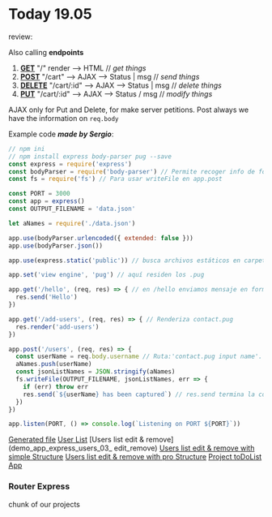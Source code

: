 # Today 19.05

review:

Also calling **endpoints**

1. **[GET](http://expressjs.com/en/4x/api.html#app.get.method)** "/" render --> HTML // *get things* 
1. **[POST](http://expressjs.com/en/4x/api.html#app.post.method)** "/cart" --> AJAX --> Status | msg // *send things*
1. **[DELETE](http://expressjs.com/en/4x/api.html#app.delete.method)** "/cart/:id" --> AJAX --> Status | msg  // *delete things*
1. **[PUT](http://expressjs.com/en/4x/api.html#app.put.method)** "/cart/:id" --> AJAX --> Status / msg // *modify things*

AJAX only for Put and Delete, for make server petitions.
Post always we have the information on ``req.body``

Example code ***made by Sergio***:

```javascript
// npm ini
// npm install express body-parser pug --save
const express = require('express')
const bodyParser = require('body-parser') // Permite recoger info de formularios
const fs = require('fs') // Para usar writeFile en app.post

const PORT = 3000
const app = express()
const OUTPUT_FILENAME = 'data.json'

let aNames = require('./data.json')

app.use(bodyParser.urlencoded({ extended: false }))
app.use(bodyParser.json())

app.use(express.static('public')) // busca archivos estáticos en carpeta 'public'

app.set('view engine', 'pug') // aquí residen los .pug

app.get('/hello', (req, res) => { // en /hello enviamos mensaje en forma de html estática. SOLO SE ENVÍA UN MENSAJE, NO RENDERIZA NADA
  res.send('Hello')
})

app.get('/add-users', (req, res) => { // Renderiza contact.pug
  res.render('add-users')
})

app.post('/users', (req, res) => {
  const userName = req.body.username // Ruta:'contact.pug input name'. Esto necesita body-parser (primer paso de body-parser). body representa los inputs del formulario, un objeto; y body.username un string en este caso.
  aNames.push(userName)
  const jsonListNames = JSON.stringify(aNames)
  fs.writeFile(OUTPUT_FILENAME, jsonListNames, err => {
    if (err) throw err
    res.send(`${userName} has been captured`) // res.send termina la conexión
  })
})

app.listen(PORT, () => console.log(`Listening on PORT ${PORT}`))
```

[Generated file](demo_app_express_01)
[User List](demo_app_express_users_02)
[Users list edit & remove](demo_app_express_users_03_ edit_remove)
[Users list edit & remove with simple Structure](demo_app_express_users_04_Structure)
[Users list edit & remove with pro Structure](demo_app_express_users_05_Structure_plus)
[Project toDoList App](Project_toDoList_App)


### Router Express

chunk of our projects
